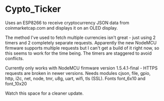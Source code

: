 # Cypto_Ticker
Uses an ESP8266 to receive cryptocurrency JSON data from coinmarketcap.com and displays it on an OLED display.

The method I've used to fetch multiple currencies isn't great - just using 2 timers and 2 completely separate requests.
Apparently the new NodeMCU firmware supports multiple requests but I can't get a build of it right now, so this seems to work for the time being. The timers are staggered to avoid conflicts.

Currently only works with NodeMCU firmware version 1.5.4.1-final - HTTPS requests are broken in newer versions.
Needs modules cjson, file, gpio, http, i2c, net, node, tmr, u8g, uart, wifi, tls (SSL). Fonts font_6x10 and font_10x20

Watch this space for a cleaner update.
